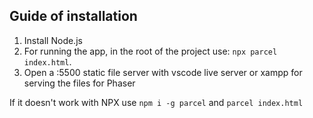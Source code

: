 ## Guide of installation

1. Install Node.js
2. For running the app, in the root of the project use: `npx parcel index.html`.
3. Open a :5500 static file server with vscode live server or xampp for serving the files for Phaser

If it doesn't work with NPX use `npm i -g parcel` and `parcel index.html`
